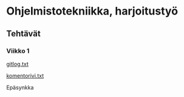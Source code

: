 # Ohjelmistotekniikka, harjoitustyö

## Tehtävät

### Viikko 1

[gitlog.txt](https://github.com/Juboskar/ot-harjoitustyo/blob/master/laskarit/viikko1/gitlog.txt)

[komentorivi.txt](https://github.com/Juboskar/ot-harjoitustyo/blob/master/laskarit/viikko1/komentorivi.txt)

Epäsynkka
